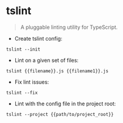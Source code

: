 # tslint

> A pluggable linting utility for TypeScript.

- Create tslint config:

`tslint --init`

- Lint on a given set of files:

`tslint {{filename}}.js {{filename1}}.js`

- Fix lint issues:

`tslint --fix`

- Lint with the config file in the project root:

`tslint --project {{path/to/project_root}}`
